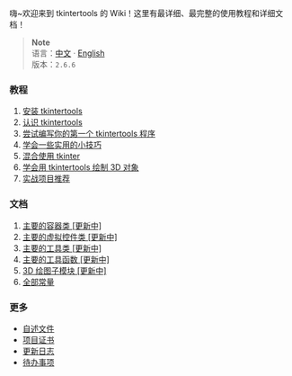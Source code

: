 嗨~欢迎来到 tkintertools 的 Wiki！这里有最详细、最完整的使用教程和详细文档！

> **Note**  
> 语言：[中文](Home-ch.md) · [English](Home-en.md)  
> 版本：`2.6.6`

### 教程

1. [安装 tkintertools](./tutorials/zh/安装%20tkintertools.md)
2. [认识 tkintertools](./tutorials/zh/认识%20tkintertools)
3. [尝试编写你的第一个 tkintertools 程序](./tutorials/zh/尝试编写你的第一个%20tkintertools%20程序)
4. [学会一些实用的小技巧](./tutorials/zh/学会一些实用的小技巧)
5. [混合使用 tkinter](./tutorials/zh/混合使用%20tkinter)
6. [学会用 tkintertools 绘制 3D 对象](./tutorials/zh/学会用%20tkintertools%20绘制%203D%20对象)
7. [实战项目推荐](./tutorials/zh/实战项目推荐)

### 文档

1. [主要的容器类 [更新中]]()
2. [主要的虚拟控件类 [更新中]]()
3. [主要的工具类 [更新中]]()
4. [主要的工具函数 [更新中]]()
5. [3D 绘图子模块 [更新中]]()
6. [全部常量]()

### 更多

* [自述文件](../blob/master/README.md)
* [项目证书](../blob/master/LICENSE.txt)
* [更新日志](../blob/master/CHANGELOG.md)
* [待办事项](../blob/master/TODO.md)
